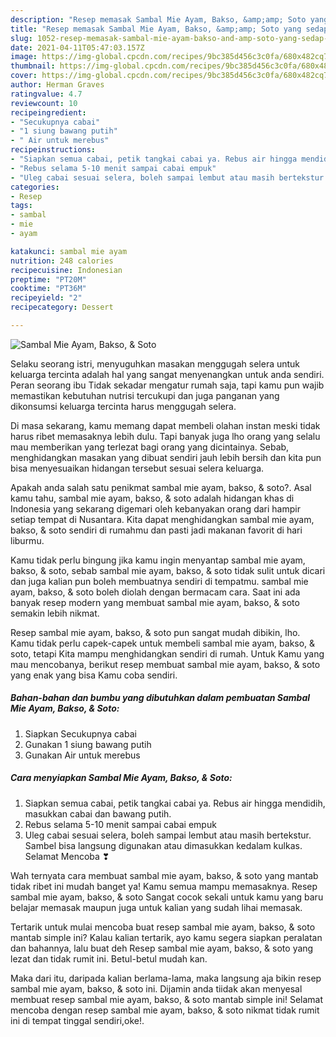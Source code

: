 ```yaml
---
description: "Resep memasak Sambal Mie Ayam, Bakso, &amp;amp; Soto yang sedap dan Mudah Dibuat"
title: "Resep memasak Sambal Mie Ayam, Bakso, &amp;amp; Soto yang sedap dan Mudah Dibuat"
slug: 1052-resep-memasak-sambal-mie-ayam-bakso-and-amp-soto-yang-sedap-dan-mudah-dibuat
date: 2021-04-11T05:47:03.157Z
image: https://img-global.cpcdn.com/recipes/9bc385d456c3c0fa/680x482cq70/sambal-mie-ayam-bakso-soto-foto-resep-utama.jpg
thumbnail: https://img-global.cpcdn.com/recipes/9bc385d456c3c0fa/680x482cq70/sambal-mie-ayam-bakso-soto-foto-resep-utama.jpg
cover: https://img-global.cpcdn.com/recipes/9bc385d456c3c0fa/680x482cq70/sambal-mie-ayam-bakso-soto-foto-resep-utama.jpg
author: Herman Graves
ratingvalue: 4.7
reviewcount: 10
recipeingredient:
- "Secukupnya cabai"
- "1 siung bawang putih"
- " Air untuk merebus"
recipeinstructions:
- "Siapkan semua cabai, petik tangkai cabai ya. Rebus air hingga mendidih, masukkan cabai dan bawang putih."
- "Rebus selama 5-10 menit sampai cabai empuk"
- "Uleg cabai sesuai selera, boleh sampai lembut atau masih bertekstur. Sambel bisa langsung digunakan atau dimasukkan kedalam kulkas. Selamat Mencoba ❣"
categories:
- Resep
tags:
- sambal
- mie
- ayam

katakunci: sambal mie ayam 
nutrition: 248 calories
recipecuisine: Indonesian
preptime: "PT20M"
cooktime: "PT36M"
recipeyield: "2"
recipecategory: Dessert

---
```



![Sambal Mie Ayam, Bakso, &amp; Soto](https://img-global.cpcdn.com/recipes/9bc385d456c3c0fa/680x482cq70/sambal-mie-ayam-bakso-soto-foto-resep-utama.jpg)

Selaku seorang istri, menyuguhkan masakan menggugah selera untuk keluarga tercinta adalah hal yang sangat menyenangkan untuk anda sendiri. Peran seorang ibu Tidak sekadar mengatur rumah saja, tapi kamu pun wajib memastikan kebutuhan nutrisi tercukupi dan juga panganan yang dikonsumsi keluarga tercinta harus menggugah selera.

Di masa  sekarang, kamu memang dapat membeli olahan instan meski tidak harus ribet memasaknya lebih dulu. Tapi banyak juga lho orang yang selalu mau memberikan yang terlezat bagi orang yang dicintainya. Sebab, menghidangkan masakan yang dibuat sendiri jauh lebih bersih dan kita pun bisa menyesuaikan hidangan tersebut sesuai selera keluarga. 



Apakah anda salah satu penikmat sambal mie ayam, bakso, &amp; soto?. Asal kamu tahu, sambal mie ayam, bakso, &amp; soto adalah hidangan khas di Indonesia yang sekarang digemari oleh kebanyakan orang dari hampir setiap tempat di Nusantara. Kita dapat menghidangkan sambal mie ayam, bakso, &amp; soto sendiri di rumahmu dan pasti jadi makanan favorit di hari liburmu.

Kamu tidak perlu bingung jika kamu ingin menyantap sambal mie ayam, bakso, &amp; soto, sebab sambal mie ayam, bakso, &amp; soto tidak sulit untuk dicari dan juga kalian pun boleh membuatnya sendiri di tempatmu. sambal mie ayam, bakso, &amp; soto boleh diolah dengan bermacam cara. Saat ini ada banyak resep modern yang membuat sambal mie ayam, bakso, &amp; soto semakin lebih nikmat.

Resep sambal mie ayam, bakso, &amp; soto pun sangat mudah dibikin, lho. Kamu tidak perlu capek-capek untuk membeli sambal mie ayam, bakso, &amp; soto, tetapi Kita mampu menghidangkan sendiri di rumah. Untuk Kamu yang mau mencobanya, berikut resep membuat sambal mie ayam, bakso, &amp; soto yang enak yang bisa Kamu coba sendiri.

<!--inarticleads1-->

##### Bahan-bahan dan bumbu yang dibutuhkan dalam pembuatan Sambal Mie Ayam, Bakso, &amp; Soto:

1. Siapkan Secukupnya cabai
1. Gunakan 1 siung bawang putih
1. Gunakan  Air untuk merebus




<!--inarticleads2-->

##### Cara menyiapkan Sambal Mie Ayam, Bakso, &amp; Soto:

1. Siapkan semua cabai, petik tangkai cabai ya. Rebus air hingga mendidih, masukkan cabai dan bawang putih.
1. Rebus selama 5-10 menit sampai cabai empuk
1. Uleg cabai sesuai selera, boleh sampai lembut atau masih bertekstur. Sambel bisa langsung digunakan atau dimasukkan kedalam kulkas. Selamat Mencoba ❣




Wah ternyata cara membuat sambal mie ayam, bakso, &amp; soto yang mantab tidak ribet ini mudah banget ya! Kamu semua mampu memasaknya. Resep sambal mie ayam, bakso, &amp; soto Sangat cocok sekali untuk kamu yang baru belajar memasak maupun juga untuk kalian yang sudah lihai memasak.

Tertarik untuk mulai mencoba buat resep sambal mie ayam, bakso, &amp; soto mantab simple ini? Kalau kalian tertarik, ayo kamu segera siapkan peralatan dan bahannya, lalu buat deh Resep sambal mie ayam, bakso, &amp; soto yang lezat dan tidak rumit ini. Betul-betul mudah kan. 

Maka dari itu, daripada kalian berlama-lama, maka langsung aja bikin resep sambal mie ayam, bakso, &amp; soto ini. Dijamin anda tiidak akan menyesal membuat resep sambal mie ayam, bakso, &amp; soto mantab simple ini! Selamat mencoba dengan resep sambal mie ayam, bakso, &amp; soto nikmat tidak rumit ini di tempat tinggal sendiri,oke!.

